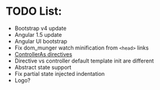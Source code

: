 TODO List:
=========
* Bootstrap v4 update
* Angular 1.5 update
* Angular UI bootstrap
* Fix dom_munger watch minification from `<head>` links
* [ControllerAs directives](http://blog.thoughtram.io/angularjs/2015/01/02/exploring-angular-1.3-bindToController.html)
* Directive vs controller default template init are different
* Abstract state support
* Fix partial state injected indentation
* Logo?
